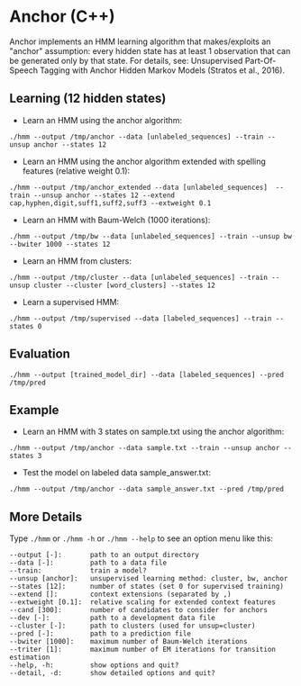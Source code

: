 Anchor (C++)
=============================
Anchor implements an HMM learning algorithm that makes/exploits an "anchor" assumption: every hidden state has at least 1 observation that can be generated only by that state.
For details, see: Unsupervised Part-Of-Speech Tagging with Anchor Hidden Markov Models (Stratos et al., 2016).

Learning (12 hidden states)
-------------------------
* Learn an HMM using the anchor algorithm:

`./hmm --output /tmp/anchor --data [unlabeled_sequences] --train --unsup anchor --states 12`
* Learn an HMM using the anchor algorithm extended with spelling features (relative weight 0.1):

`./hmm --output /tmp/anchor_extended --data [unlabeled_sequences]  --train --unsup anchor --states 12 --extend cap,hyphen,digit,suff1,suff2,suff3 --extweight 0.1`

* Learn an HMM with Baum-Welch (1000 iterations):

`./hmm --output /tmp/bw --data [unlabeled_sequences] --train --unsup bw --bwiter 1000 --states 12`

* Learn an HMM from clusters:

`./hmm --output /tmp/cluster --data [unlabeled_sequences] --train --unsup cluster --cluster [word_clusters] --states 12`

* Learn a supervised HMM:

`./hmm --output /tmp/supervised --data [labeled_sequences] --train --states 0`

Evaluation
----------

`./hmm --output [trained_model_dir] --data [labeled_sequences] --pred /tmp/pred`

Example
-------

* Learn an HMM with 3 states on sample.txt using the anchor algorithm:

`./hmm --output /tmp/anchor --data sample.txt --train --unsup anchor --states 3`

* Test the model on labeled data sample_answer.txt:

`./hmm --output /tmp/anchor --data sample_answer.txt --pred /tmp/pred`

More Details
------------
Type `./hmm` or `./hmm -h` or `./hmm --help` to see an option menu like this:

    --output [-]:       path to an output directory
    --data [-]:        	path to a data file
    --train:          	train a model?
    --unsup [anchor]:   unsupervised learning method: cluster, bw, anchor
    --states [12]:      number of states (set 0 for supervised training)
    --extend []:      	context extensions (separated by ,)
    --extweight [0.1]:  relative scaling for extended context features
    --cand [300]:   	number of candidates to consider for anchors
    --dev [-]:        	path to a development data file
    --cluster [-]:   	path to clusters (used for unsup=cluster)
    --pred [-]:        	path to a prediction file
    --bwiter [1000]:    maximum number of Baum-Welch iterations
    --triter [1]:     	maximum number of EM iterations for transition estimation
    --help, -h:         show options and quit?
    --detail, -d:    	show detailed options and quit?